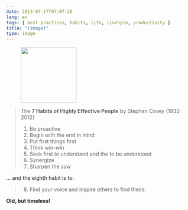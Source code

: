 ```yaml
---
date: 2013-07-17T07:07:28
lang: en
tags: [ best practices, habits, life, linchpin, productivity ]
title: "(image)"
type: image
---
```


<figure>
<a
href="https://hugo.ferreira.cc/the-7-habits-of-highly-effective-people-by-stephen/attachment/439/"
rel="attachment"><img
src="/wp-content/uploads/2013/07/tumblr_mq3d8pfAIf1qz82meo1_1280-150x150.png"
width="150" height="150" /></a></figure>

> The **7 Habits of Highly Effective People** by Stephen Covey
> (1932-2012)
>
> 1.  Be proactive
> 2.  Begin with the end in mind
> 3.  Put first things first
> 4.  Think win-win
> 5.  Seek first to understand and the to be understood
> 6.  Synergize
> 7.  Sharpen the saw

... and the eighth habit is to:

> 8.  Find your voice and inspire others to find theirs

**Old, but timeless!**

